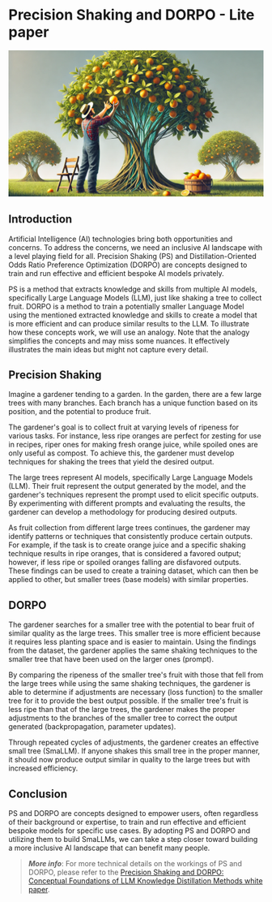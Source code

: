 # Precision Shaking and DORPO - Lite paper

![](../Assets/ps_dorpo_lp_banner.webp "Precision Shaking and DORPO - Lite paper")

## Introduction
Artificial Intelligence (AI) technologies bring both opportunities and concerns. To address the concerns, we need an inclusive AI landscape with a level playing field for all. Precision Shaking (PS) and Distillation-Oriented Odds Ratio Preference Optimization (DORPO) are concepts designed to train and run effective and efficient bespoke AI models privately.

PS is a method that extracts knowledge and skills from multiple AI models, specifically Large Language Models (LLM), just like shaking a tree to collect fruit. DORPO is a method to train a potentially smaller Language Model using the mentioned extracted knowledge and skills to create a model that is more efficient and can produce similar results to the LLM. To illustrate how these concepts work, we will use an analogy. Note that the analogy simplifies the concepts and may miss some nuances. It effectively illustrates the main ideas but might not capture every detail.

## Precision Shaking
Imagine a gardener tending to a garden. In the garden, there are a few large trees with many branches. Each branch has a unique function based on its position, and the potential to produce fruit.

The gardener's goal is to collect fruit at varying levels of ripeness for various tasks. For instance, less ripe oranges are perfect for zesting for use in recipes, riper ones for making fresh orange juice, while spoiled ones are only useful as compost. To achieve this, the gardener must develop techniques for shaking the trees that yield the desired output.

The large trees represent AI models, specifically Large Language Models (LLM). Their fruit represent the output generated by the model, and the gardener's techniques represent the prompt used to elicit specific outputs. By experimenting with different prompts and evaluating the results, the gardener can develop a methodology for producing desired outputs.

As fruit collection from different large trees continues, the gardener may identify patterns or techniques that consistently produce certain outputs. For example, if the task is to create orange juice and a specific shaking technique results in ripe oranges, that is considered a favored output; however, if less ripe or spoiled oranges falling are disfavored outputs. These findings can be used to create a training dataset, which can then be applied to other, but smaller trees (base models) with similar properties.

## DORPO
The gardener searches for a smaller tree with the potential to bear fruit of similar quality as the large trees. This smaller tree is more efficient because it requires less planting space and is easier to maintain. Using the findings from the dataset, the gardener applies the same shaking techniques to the smaller tree that have been used on the larger ones (prompt). 

By comparing the ripeness of the smaller tree's fruit with those that fell from the large trees while using the same shaking techniques, the gardener is able to determine if adjustments are necessary (loss function) to the smaller tree for it to provide the best output possible. If the smaller tree's fruit is less ripe than that of the large trees, the gardener makes the proper adjustments to the branches of the smaller tree to correct the output generated (backpropagation, parameter updates).

Through repeated cycles of adjustments, the gardener creates an effective small tree (SmaLLM). If anyone shakes this small tree in the proper manner, it should now produce output similar in quality to the large trees but with increased efficiency.

## Conclusion
PS and DORPO are concepts designed to empower users, often regardless of their background or expertise, to train and run effective and efficient bespoke models for specific use cases. By adopting PS and DORPO and utilizing them to build SmaLLMs, we can take a step closer toward building a more inclusive AI landscape that can benefit many people.


> **_More info_**: For more technical details on the workings of PS and DORPO, please refer to the [Precision Shaking and DORPO: Conceptual Foundations of LLM Knowledge Distillation Methods white paper](https://github.com/OpZest/Papers/blob/main/White_papers/Precision_Shaking_and_DORPO.md).
